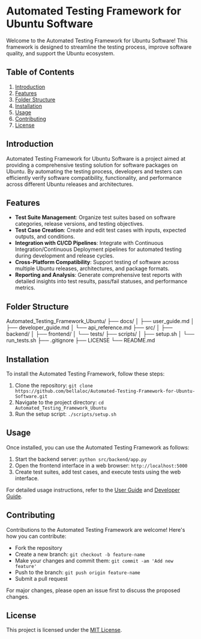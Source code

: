 # Automated Testing Framework for Ubuntu Software

Welcome to the Automated Testing Framework for Ubuntu Software! This framework is designed to streamline the testing process, improve software quality, and support the Ubuntu ecosystem.

## Table of Contents
1. [Introduction](#introduction)
2. [Features](#features)
3. [Folder Structure](#folder-structure)
4. [Installation](#installation)
5. [Usage](#usage)
6. [Contributing](#contributing)
7. [License](#license)

## Introduction
Automated Testing Framework for Ubuntu Software is a project aimed at providing a comprehensive testing solution for software packages on Ubuntu. By automating the testing process, developers and testers can efficiently verify software compatibility, functionality, and performance across different Ubuntu releases and architectures.

## Features
- **Test Suite Management**: Organize test suites based on software categories, release versions, and testing objectives.
- **Test Case Creation**: Create and edit test cases with inputs, expected outputs, and conditions.
- **Integration with CI/CD Pipelines**: Integrate with Continuous Integration/Continuous Deployment pipelines for automated testing during development and release cycles.
- **Cross-Platform Compatibility**: Support testing of software across multiple Ubuntu releases, architectures, and package formats.
- **Reporting and Analysis**: Generate comprehensive test reports with detailed insights into test results, pass/fail statuses, and performance metrics.

## Folder Structure
Automated_Testing_Framework_Ubuntu/
├── docs/
│ ├── user_guide.md
│ ├── developer_guide.md
│ └── api_reference.md
├── src/
│ ├── backend/
│ ├── frontend/
│ └── tests/
├── scripts/
│ ├── setup.sh
│ └── run_tests.sh
├── .gitignore
├── LICENSE
└── README.md

## Installation
To install the Automated Testing Framework, follow these steps:
1. Clone the repository: `git clone https://github.com/bellaloc/Automated-Testing-Framework-for-Ubuntu-Software.git`
2. Navigate to the project directory: `cd Automated_Testing_Framework_Ubuntu`
3. Run the setup script: `./scripts/setup.sh`

## Usage
Once installed, you can use the Automated Testing Framework as follows:
1. Start the backend server: `python src/backend/app.py`
2. Open the frontend interface in a web browser: `http://localhost:5000`
3. Create test suites, add test cases, and execute tests using the web interface.

For detailed usage instructions, refer to the [User Guide](docs/user_guide.md) and [Developer Guide](docs/developer_guide.md).

## Contributing
Contributions to the Automated Testing Framework are welcome! Here's how you can contribute:
- Fork the repository
- Create a new branch: `git checkout -b feature-name`
- Make your changes and commit them: `git commit -am 'Add new feature'`
- Push to the branch: `git push origin feature-name`
- Submit a pull request

For major changes, please open an issue first to discuss the proposed changes.

## License
This project is licensed under the [MIT License](LICENSE).